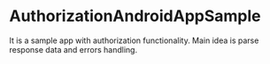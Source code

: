 # AuthorizationAndroidAppSample

It is a sample app with authorization functionality. Main idea is parse response data and errors handling.
